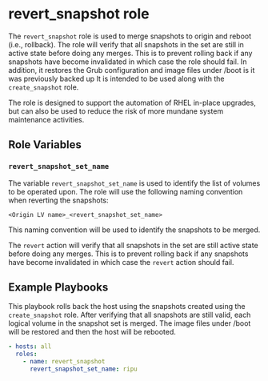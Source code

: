 # revert_snapshot role


The `revert_snapshot` role is used to merge snapshots to origin and reboot (i.e., rollback).
The role will verify that all snapshots in the set are still in active state before doing any merges.
This is to prevent rolling back if any snapshots have become invalidated in which case the role should fail.
In addition, it restores the Grub configuration and image files under /boot is it was previously backed up
It is intended to be used along with the `create_snapshot` role.

The role is designed to support the automation of RHEL in-place upgrades, but can also be used to reduce the risk of more mundane system maintenance activities.

## Role Variables

### `revert_snapshot_set_name`

The variable `revert_snapshot_set_name` is used to identify the list of volumes to be operated upon.
The role will use the following naming convention when reverting the snapshots:

`<Origin LV name>_<revert_snapshot_set_name>`

This naming convention will be used to identify the snapshots to be merged.

The `revert` action will verify that all snapshots in the set are still active state before doing any merges. This is to prevent rolling back if any snapshots have become invalidated in which case the `revert` action should fail.

## Example Playbooks

This playbook rolls back the host using the snapshots created using the `create_snapshot` role.
After verifying that all snapshots are still valid, each logical volume in the snapshot set is merged.
The image files under /boot will be restored and then the host will be rebooted.

```yaml
- hosts: all
  roles:
    - name: revert_snapshot
      revert_snapshot_set_name: ripu
```

